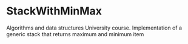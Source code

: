 # StackWithMinMax

Algorithms and data structures University course. Implementation of a generic stack that returns maximum and minimum item